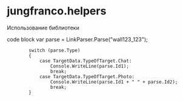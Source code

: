 # jungfranco.helpers
Использование библиотеки

code block
var parse = LinkParser.Parse("wall123_123");

            switch (parse.Type)
            {
                case TargetData.TypeOfTarget.Chat:
                    Console.WriteLine(parse.Id1);
                    break;
                case TargetData.TypeOfTarget.Photo:
                    Console.WriteLine(parse.Id1 + " " + parse.Id2);
                    break;
            }
